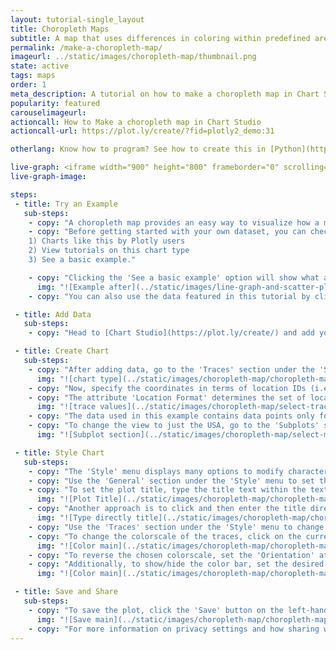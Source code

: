 ```yaml
---
layout: tutorial-single_layout
title: Choropleth Maps
subtitle: A map that uses differences in coloring within predefined areas to indicate the average values of a variable within those areas.
permalink: /make-a-choropleth-map/
imageurl: ../static/images/choropleth-map/thumbnail.png
state: active
tags: maps
order: 1
meta_description: A tutorial on how to make a choropleth map in Chart Studio.
popularity: featured
carouselimageurl:
actioncall: How to Make a choropleth map in Chart Studio
actioncall-url: https://plot.ly/create/?fid=plotly2_demo:31

otherlang: Know how to program? See how to create this in [Python](https://plot.ly/python/choropleth-maps/) or [R](https://plot.ly/r/choropleth-maps/).

live-graph: <iframe width="900" height="800" frameborder="0" scrolling="no" src="https://plot.ly/~plotly2_demo/31.embed"></iframe>
live-graph-image:

steps:
 - title: Try an Example
   sub-steps:
    - copy: "A choropleth map provides an easy way to visualize how a measurement varies across a geographic area or it shows the level of variability within a region."
    - copy: "Before getting started with your own dataset, you can check out an example. First, select the 'Type' menu. Hovering the mouse over the chart type icon will display three options:
    1) Charts like this by Plotly users
    2) View tutorials on this chart type
    3) See a basic example."

    - copy: "Clicking the 'See a basic example' option will show what a sample chart looks like after adding data and editing with the style. You'll also see what labels and style attributes were selected for this specific chart, as well as the end result."
      img: "![Example after](../static/images/line-graph-and-scatter-plot-with-excel/scatter-try-example.gif)"
    - copy: "You can also use the data featured in this tutorial by clicking on 'Open This Data in Chart Studio' on the left-hand side. It'll open in Chart Studio."

 - title: Add Data
   sub-steps:
    - copy: "Head to [Chart Studio](https://plot.ly/create/) and add your data. You have the option of typing directly in the grid, uploading your file, or entering a URL of an online dataset. Chart Studio accepts .xls, .xlsx, or .csv files. For more information on how to enter your data, see [this](https://help.plot.ly/add-data-to-the-plotly-grid/) tutorial."

 - title: Create Chart
   sub-steps:
    - copy: "After adding data, go to the 'Traces' section under the 'Structure' menu on the left-hand side. Choose the 'Type' of trace, then choose 'Choropleth' under 'Maps' chart type."
      img: "![chart type](../static/images/choropleth-map/choropleth-map-chart-type.png)"
    - copy: "Now, specify the coordinates in terms of location IDs (i.e., abbrevations). Note that the coordinates correspond to the centroid of each given location."
    - copy: "The attribute 'Location Format' determines the set of locations used to match entries in 'Location' to regions of the map. Then, specify the color values from the dropdown menu next to the attribute 'Values'."
      img: "![trace values](../static/images/choropleth-map/select-trace-values.png)"
    - copy: "The data used in this example contains data points only for the USA, hence the points are populated around the USA region. Note that, at the moment, the Chart Studio supports only country location IDs for the World map and is limited to the USA region for state location IDs."
    - copy: "To change the view to just the USA, go to the 'Subplots' section under the 'Structure' menu and select 'USA' from the dropdown next to the attribute 'Region' under the property 'Map Projection'. This simply changes the region to the USA as opposed to a global map. Below, the 'Projection' dropdown will automatically default to 'Albers USA' then."
      img: "![Subplot section](../static/images/choropleth-map/select-map-region.png)"

 - title: Style Chart
   sub-steps:
    - copy: "The 'Style' menu displays many options to modify characteristics of the overall chart layout or the individual traces. To see more options about styling the chart visit the [style and layout](https://help.plot.ly/tutorials/#layout) section of the Chart Studio documentation."
    - copy: "Use the 'General' section under the 'Style' menu to set the plot title, and other layout properties."
    - copy: "To set the plot title, type the title text within the textbox provided under the 'Title' property."
      img: "![Plot Title](../static/images/choropleth-map/choropleth-map-title.png)"
    - copy: "Another approach is to click and then enter the title directly on the plot interface. The same can be done for the color bar title."
      img: "![Type directly title](../static/images/choropleth-map/choropleth-map-title-direct.png)"
    - copy: "Use the 'Traces' section under the 'Style' menu to change the properties of the trace."
    - copy: "To change the colorscale of the traces, click on the current colorscale next to the attribute 'Colorscale' in the same section. This will display a dropdown menu with the available colorscale types and their corresponding preset colorscales. Choose the desired colorscale."
      img: "![Color main](../static/images/choropleth-map/choropleth-map-colorscale.png)"
    - copy: "To reverse the chosen colorscale, set the 'Orientation' attribute to 'Reversed', as seen below."
    - copy: "Additionally, to show/hide the color bar, set the desired option next to the attribute 'Color Bar'. Use the 'Color Bar' section under the 'Style' menu to change the size and positioning of the color bar or to set the color bar title."
      img: "![Color main](../static/images/choropleth-map/choropleth-map-colorbar.png)"

 - title: Save and Share
   sub-steps:
    - copy: "To save the plot, click the 'Save' button on the left-hand side. A save modal will appear, as seen below, where you can specify the filenames and privacy settings for your plot and data grid."
      img: "![Save main](../static/images/choropleth-map/choropleth-map-save-main.png)"
    - copy: "For more information on privacy settings and how sharing works, visit Chart Studio's [sharing tutorial](http://help.plot.ly/save-share-and-export-in-plotly/)."
---
```

